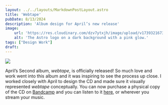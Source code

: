 ```yaml
---
layout: ../../layouts/MarkdownPostLayout.astro
title: 'Webtape'
pubDate: 8/13/2024
description: 'Album design for April’s new release'
image:
    url: 'https://res.cloudinary.com/dzv7ytxjh/image/upload/v1739321673/66bc5f7600c8c739c07a2664_april-webtape-album-md-1_ae39oj.jpg'
    alt: 'The Astro logo on a dark background with a pink glow.'
tags: ["Design Work"]
draft: 
---
```



<img class="blog-post-image-lg" src="https://res.cloudinary.com/dzv7ytxjh/image/upload/f_auto,q_80/v1739321673/66bc5f7600c8c739c07a2664_april-webtape-album-md-1_ae39oj.jpg">

April’s Second album, _webtape_, is officially released! So much love and work went into this album and it was inspiring to see the process up close. I worked closely with April to design the CD and made sure it visually represented _webtape_ conceptually. You can now purchase a physical copy of the CD on [Bandcamp]("https://listentoapril.bandcamp.com/album/webtape") and you can listen to it [here]("https://open.spotify.com/album/6nsas45yxo0GbpytTmM5iP?si=mkzsccTWQsmcIPaDKRMuEg"), or wherever you stream your music.

